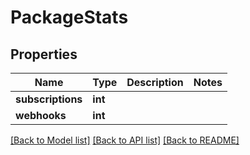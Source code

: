 # PackageStats

## Properties
Name | Type | Description | Notes
------------ | ------------- | ------------- | -------------
**subscriptions** | **int** |  | 
**webhooks** | **int** |  | 

[[Back to Model list]](../README.md#documentation-for-models) [[Back to API list]](../README.md#documentation-for-api-endpoints) [[Back to README]](../README.md)


